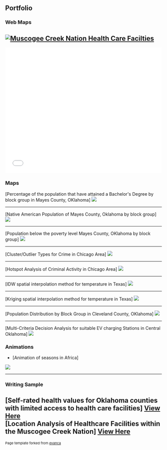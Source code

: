 ## Portfolio
### Web Maps
[![Muscogee Creek Nation Health Care Facilties](images/thum.jpg)](https://uok.maps.arcgis.com/apps/mapviewer/index.html?webmap=7d70ac82eed94d3a87a8668013d73fe1)
---
<style>.embed-container {position: relative; padding-bottom: 80%; height: 0; max-width: 100%;} .embed-container iframe, .embed-container object, .embed-container iframe{position: absolute; top: 0; left: 0; width: 100%; height: 100%;} small{position: absolute; z-index: 40; bottom: 0; margin-bottom: -15px;}</style><div class="embed-container"><iframe width="500" height="400" frameborder="0" scrolling="no" marginheight="0" marginwidth="0" title="Lilac District Claremore, Oklahoma" src="//uok.maps.arcgis.com/apps/Embed/index.html?webmap=a30d80a85b7e49c89b1014d5fc92434c&extent=-95.6178,36.3096,-95.6073,36.3136&zoom=true&previewImage=false&scale=true&disable_scroll=true&theme=light"></iframe></div>

### Maps 

[Percentage of the population that have attained a Bachelor's Degree by block group in Mayes County, OKlahoma]
<img src="images/BACHELORS DEGREE.jpg?raw=true"/>

---
[Native American Population of Mayes County, Oklahoma by block group]
<img src="images/Mayes_native.jpg?raw=true"/>

---
[Population below the poverty level Mayes County, OKlahoma by block group]
<img src="images/Mayes_poverty.jpg?raw=true"/>


---
[Cluster/Outlier Types for Crime in Chicago Area]
<img src="images/ClusterOutlier.jpg?raw=true"/>


---
[Hotspot Analysis of Criminal Activity in Chicago Area]
<img src="images/HotSpotAnalysis.jpg?raw=true"/>


---
[IDW spatial interpolation method for temperature in Texas]
<img src="images/Layout.jpg?raw=true"/>


---
[Kriging spatial interpolation method for temperature in Texas]
<img src="images/Kriging.jpg?raw=true"/>


---
[Population Distribution by Block Group in Cleveland County, OKlahoma]
<img src="images/BGpoppink.jpg?raw=true"/>



---
[Multi-Criteria Decision Analysis for suitable EV charging Stations in Central Oklahoma]
<img src="images/MCDA_Rework.jpg?raw=true"/>


### Animations

- [Animation of seasons in Africa]
<img src="images/AfricaSEASONS.gif?raw=true"/>


---
### Writing Sample
[Self-rated health values for Oklahoma counties with limited access to health care facilities]
<a href="https://jayhairiss.github.io/pdf/TERM PROJECT.pdf">View Here</a>
<br>
[Location Analysis of Healthcare Facilities within the Muscogee Creek Nation]
<a href="https://jayhairiss.github.io/pdf/Term Project Report (1).pdf">View Here</a>
---


<p style="font-size:11px">Page template forked from <a href="https://github.com/evanca/quick-portfolio">evanca</a></p>
<!-- Remove above link if you don't want to attibute -->
